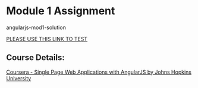 # Module 1 Assignment 
angularjs-mod1-solution

[PLEASE USE THIS LINK TO TEST](https://iherridge0.github.io/angularjs-mod1-solution/)

## Course Details:
[Coursera - Single Page Web Applications with AngularJS by Johns Hopkins University](https://www.coursera.org/learn/single-page-web-apps-with-angularjs)
